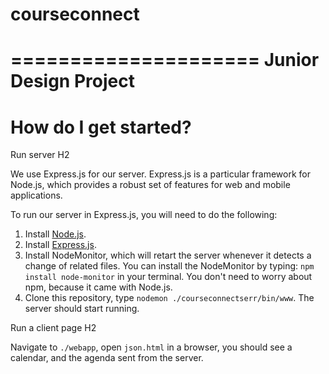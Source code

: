 # courseconnect
=====================
Junior Design Project
=====================

How do I get started?
=====================

Run server H2

We use Express.js for our server. Express.js is a particular framework for Node.js, which provides a robust set of features for web and mobile applications.

To run our server in Express.js, you will need to do the following:

1. Install [Node.js](https://nodejs.org/download/).
2. Install [Express.js](http://expressjs.com/starter/installing.html).
3. Install NodeMonitor, which will retart the server whenever it detects a change of related files.
You can install the NodeMonitor by typing: `npm install node-monitor` in your terminal. You don't need to worry about npm, because it came with Node.js.
4. Clone this repository, type `nodemon ./courseconnectserr/bin/www`. The server should start running.


Run a client page H2

Navigate to `./webapp`, open `json.html` in a browser, you should see a calendar, and the agenda sent from the server.

